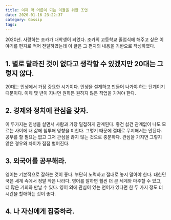```yaml
---
title: 이제 막 어른이 되는 이들을 위한 조언
date: 2020-01-16 23:22:37
category: Gossip
tags:
---
```


2020년. 사랑하는 조카가 대학생이 되었다. 조카의 고등학교 졸업식에 해주고 싶은 이야기를 편지로 적어 전달하였는데 이 글은 그 편지의 내용을 기반으로 작성하였다.

## 1. 별로 달라진 것이 없다고 생각할 수 있겠지만 20대는 그렇지 않다.

20대는 인생에서 가장 중요한 시기이다. 인생을 설계하고 만들어 나가야 하는 단계이기 때문이다. 이제 몇 년이 지나면 원하든 원하지 않든 직업을 가져야 한다.

## 2. 경제와 정치에 관심을 갖자.

이 두가지는 인생을 살면서 사람과 가장 밀접하게 관계된다. 좋건 싫건 관계없이 나도 모르는 사이에 내 삶에 침투해 영향을 미친다. 그렇기 때문에 절대로 무지해서는 안된다. 공부를 할 필요는 없고 그저 관심을 끊지 않는 것으로 충분하다. 관심을 가지면 그렇지 않은 경우와 차이가 점점 벌어진다.

## 3. 외국어를 공부해라.

영어는 기본적으로 잘하는 것이 좋다. 부단히 노력하고 절대로 놓지 말아야 한다. 대한민국은 세계 속에서 정말 작은 나라다. 영어를 잘하면 훨씬 더 큰 세계와 마주할 수 있고, 더 많은 기회와 만날 수 있다. 영어 외에 관심이 있는 언어가 있다면 한 두 가지 정도 더 시간을 할애하는 것이 좋다.


## 4. 나 자신에게 집중하라.